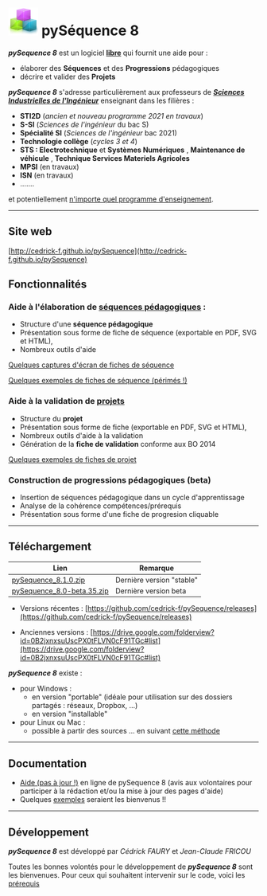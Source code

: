 

# ![](Logo_60.png)  pySéquence 8

_**pySequence 8**_ est un logiciel **[libre](http://www.gnu.org/licenses/gpl.html)** qui fournit une aide pour :
  * élaborer des **Séquences** et des **Progressions** pédagogiques
  * décrire et valider des **Projets**

_**pySequence 8**_ s'adresse particulièrement aux professeurs de _**[Sciences Industrielles de l'Ingénieur](http://fr.wikipedia.org/wiki/Sciences_de_l%27ing%C3%A9nieur)**_ enseignant dans les filières :
  * **STI2D** (_ancien et nouveau programme 2021 en travaux_)
  * **S-SI** (_Sciences de l'ingénieur_ du bac S)
  * **Spécialité SI** (_Sciences de l'ingénieur_ bac 2021)
  * **Technologie collège** (_cycles 3 et 4_)
  * **STS : Electrotechnique** et **Systèmes Numériques** , **Maintenance de véhicule** ,  **Technique Services Materiels Agricoles**
  * **MPSI** (en travaux) 
  * **ISN** (en travaux)
  * .......

et potentiellement [n'importe quel programme d'enseignement](https://github.com/cedrick-f/pySequence/blob/master/referentiels/README.md).


---

## Site web ##
[http://cedrick-f.github.io/pySequence](http://cedrick-f.github.io/pySequence)

## Fonctionnalités ##
### Aide à l'élaboration de [séquences pédagogiques](https://github.com/cedrick-f/pySequence/wiki/Fonctionalite_Seq) : ###
  * Structure d'une **séquence pédagogique**
  * Présentation sous forme de fiche de séquence (exportable en PDF, SVG et HTML),
  * Nombreux outils d'aide

[Quelques captures d'écran de fiches de séquence](https://github.com/cedrick-f/pySequence/wiki/captures_ecran)

[Quelques exemples de fiches de séquence (périmés !)](https://github.com/cedrick-f/pySequence/wiki/ExemplesSequences)

### Aide à la validation de [projets](https://github.com/cedrick-f/pySequence/wiki/Fonctionnalite_Prj) ###
  * Structure du **projet**
  * Présentation sous forme de fiche (exportable en PDF, SVG et HTML),
  * Nombreux outils d'aide à la validation
  * Génération de la **fiche de validation** conforme aux BO 2014 

[Quelques exemples de fiches de projet](https://github.com/cedrick-f/pySequence/wiki/ExemplesProjets)

### Construction de progressions pédagogiques (beta)
 * Insertion de séquences pédagogique dans un cycle d'apprentissage
 * Analyse de la cohérence compétences/prérequis
 * Présentation sous forme d'une fiche de progresion cliquable




---


## Téléchargement ##


|Lien |Remarque|
|---|---|
|[pySequence_8.1.0.zip](https://github.com/cedrick-f/pySequence/releases/tag/v8.1.0)   |Dernière version "stable"|
|[pySequence_8.0-beta.35.zip](https://github.com/cedrick-f/pySequence/releases/tag/v8.0-beta.35)|Dernière version beta|




 * Versions récentes : [https://github.com/cedrick-f/pySequence/releases](https://github.com/cedrick-f/pySequence/releases)

 * Anciennes versions : [https://drive.google.com/folderview?id=0B2jxnxsuUscPX0tFLVN0cF91TGc#list](https://drive.google.com/folderview?id=0B2jxnxsuUscPX0tFLVN0cF91TGc#list)

_**pySequence 8**_ existe :
 * pour Windows :
   * en version "portable" (idéale pour utilisation sur des dossiers partagés : réseaux, Dropbox, ...)
   * en version "installable"
 * pour Linux ou Mac :
   * possible à partir des sources ... en suivant [cette méthode](https://github.com/cedrick-f/pySequence/blob/master/Installation_Windows_py3.md)


---


## Documentation ##
  * [Aide (pas à jour !)](https://github.com/cedrick-f/pySequence/wiki/Aide) en ligne de pySequence 8 (avis aux volontaires pour participer à la rédaction et/ou la mise à jour des pages d'aide)
  * Quelques [exemples](https://github.com/cedrick-f/pySequence/blob/master/exemples/README.md) seraient les bienvenus !!


---


## Développement ##
_**pySequence 8**_ est développé par _Cédrick FAURY_ et _Jean-Claude FRICOU_

Toutes les bonnes volontés pour le développement de _**pySequence 8**_ sont les bienvenues.
Pour ceux qui souhaitent intervenir sur le code, voici les [prérequis](https://github.com/cedrick-f/pySequence/wiki/LangageEtDependances)


